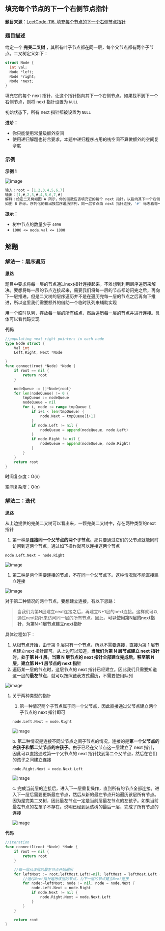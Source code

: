 ## 填充每个节点的下一个右侧节点指针

**题目来源**：[LeetCode-116. 填充每个节点的下一个右侧节点指针](https://leetcode-cn.com/problems/populating-next-right-pointers-in-each-node/)

### 题目描述

给定一个 **完美二叉树** ，其所有叶子节点都在同一层，每个父节点都有两个子节点。二叉树定义如下：

```go
struct Node {
  int val;
  Node *left;
  Node *right;
  Node *next;
}
```

填充它的每个 next 指针，让这个指针指向其下一个右侧节点。如果找不到下一个右侧节点，则将 next 指针设置为 `NULL`

初始状态下，所有 next 指针都被设置为 `NULL`

**进阶：**

- 你只能使用常量级额外空间
- 使用递归解题也符合要求，本题中递归程序占用的栈空间不算做额外的空间复杂度

### 示例

**示例 1**

![image](https://github.com/Rain-Life/algorithm-go/blob/master/photos/BinaryTree/116/116-1.png)

```go
输入：root = [1,2,3,4,5,6,7]
输出：[1,#,2,3,#,4,5,6,7,#]
解释：给定二叉树如图 A 所示，你的函数应该填充它的每个 next 指针，以指向其下一个右侧节点，
如图 B 所示。序列化的输出按层序遍历排列，同一层节点由 next 指针连接，'#' 标志着每一层的结束
```

**提示：**

- 树中节点的数量少于 `4096`
- `1000 <= node.val <= 1000`

## 解题

### 解法一：层序遍历

**思路**

题目中要求将每一层的节点通过next指针连接起来，不难想到利用层序遍历来解决。要想将每一层的节点连接起来，需要我们将每一层的节点都访问完之后，再向下一层推进。但是二叉树的层序遍历并不是在遍历完每一层的节点之后再向下推进，所以这里我们需要额外的借助一个临时队列来辅助实现

用一个临时队列，存放每一层的所有结点，然后遍历每一层的节点并进行连接。具体可以看代码实现

**代码**

```go
//populating next right pointers in each node
type Node struct {
	Val int
	Left,Right, Next *Node

}
func connect(root *Node) *Node {
	if root == nil {
		return root
	}

	nodeQueue := []*Node{root}
	for len(nodeQueue) != 0 {
		tmpQueue := nodeQueue
		nodeQueue = nil
		for i, node := range tmpQueue {
			if i+1 < len(tmpQueue) {
				node.Next = tmpQueue[i+1]
			}
			if node.Left != nil {
				nodeQueue = append(nodeQueue, node.Left)
			}
			if node.Right != nil {
				nodeQueue = append(nodeQueue, node.Right)
			}
		}
	}
	return root
}
```

时间复杂度：O(n)

空间复杂度：O(n)

### 解法二：迭代

**思路**

从上边提供的完美二叉树可以看出来，一颗完美二叉树中，存在两种类型的next指针

1. 第一种是**连接同一个父节点的两个子节点**。那只要通过它们的父节点就能同时访问到这两个节点，通过如下操作就可以连接这两个节点

```go
node.Left.Next = node.Right
```

![image](https://github.com/Rain-Life/algorithm-go/blob/master/photos/BinaryTree/116/116-2.png)

1. 第二种是两个需要连接的节点，不在同一个父节点下。这种情况就不能直接建立连接

![image](https://github.com/Rain-Life/algorithm-go/blob/master/photos/BinaryTree/116/116-3.png)

对于第二种情况的两个节点，要想建立连接，有以下思路：

> 当我们为第N层建立next连接之后，再建立N+1层的next连接。这样就可以通过next指针来访问同一层的所有节点。因此，**可以使用第N层的next指针，为第N+1层节点建立next指针**
> 

具体过程如下：

1. 从根节点开始，由于第 0 层只有一个节点，所以不需要连接，直接为第 1 层节点建立next 指针即可。从上边可以知道，**当我们为第 N 层节点建立 next 指针时，处于第 N-1 层。当第 N 层节点的 next 指针全部建立完成后，移至第 N 层，建立第 N+1 层节点的 next 指针**
2. 遍历某一层的节点时，这层节点的 next 指针已经建立。因此我们只需要知道这一层的**最左节点**，就可以按照链表方式遍历，不需要使用队列

![image](https://github.com/Rain-Life/algorithm-go/blob/master/photos/BinaryTree/116/116-4.png)

1. 关于两种类型的指针
    1. 第一种情况两个子节点属于同一个父节点，因此直接通过父节点建立两个子节点的 next 指针即可
    
    ```go
    node.Left.Next = node.Right
    ```
    
    ![image](https://github.com/Rain-Life/algorithm-go/blob/master/photos/BinaryTree/116/116-5.png)

    b. 第二种情况是连接不同父节点之间子节点的情况。连接的是**第一个父节点的右孩子和第二父节点的左孩子**。由于已经在父节点这一层建立了 next 指针，因此可以直接通过第一个父节点的 next 指针找到第二个父节点，然后在它们的孩子之间建立连接
    
    ```go
    node.Right.Next = node.Next.Left
    ```
    
    ![image](https://github.com/Rain-Life/algorithm-go/blob/master/photos/BinaryTree/116/116-6.png)

     
    
    c. 完成当前层的连接后，进入下一层重复操作，直到所有的节点全部连接。进入下一层后需要更新最左节点，然后从新的最左节点开始遍历该层所有节点。因为是完美二叉树，因此最左节点一定是当前层最左节点的左孩子。如果当前最左节点的左孩子不存在，说明已经到达该树的最后一层，完成了所有节点的连接
    
    ![image](https://github.com/Rain-Life/algorithm-go/blob/master/photos/BinaryTree/116/116-7.png)


**代码**

```go
//iteration
func connect1(root *Node) *Node {
	if root == nil {
		return root
	}

	//每一层从该层的最左节点开始遍历
	for leftMost := root;leftMost.Left!=nil; leftMost = leftMost.Left {
		//通过Next指针遍历该层的节点，为下一层的节点建立Next连接
		for node:=leftMost; node != nil; node = node.Next {
			node.Left.Next = node.Right
			if node.Next != nil {
				node.Right.Next = node.Next.Left
			}
		}
	}

	return root
}
```